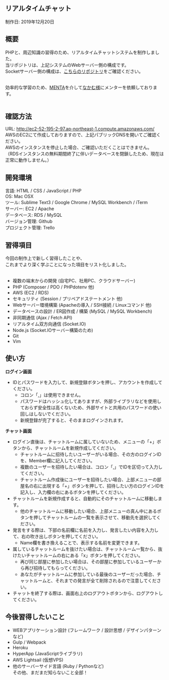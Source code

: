## リアルタイムチャット
制作日: 2019年12月20日

## 概要
PHPと、周辺知識の習得のため、リアルタイムチャットシステムを制作しました。<br>
当リポジトリは、上記システムのWebサーバー側の構成です。<br>
Socketサーバー側の構成は、[こちらのリポジトリ](https://github.com/H40831/real_time_chat-socket_server-)をご確認ください。<br><br>

効率的な学習のため、[MENTA](https://menta.work)を介して[なかむ様](https://menta.work/user/55)にメンターを依頼しております。<br><br>

## 確認方法
URL: http://ec2-52-195-2-97.ap-northeast-1.compute.amazonaws.com/<br>
AWSのEC2にて作成しておりますので、上記パブリックDNSを開いてご確認ください。<br>
AWSのインスタンスを停止した場合、ご確認いただくことはできません。<br>
（RDSインスタンスの無料期間終了に伴いデータベースを閉鎖したため、現在は正常に動作しません。）

## 開発環境
言語: HTML / CSS / JavaScript / PHP<br>
OS: Mac OSX<br>
ツール: Sublime Text3 / Google Chrome / MySQL Workbench / iTerm<br>
サーバー: EC2 / Apache<br>
データベース: RDS / MySQL<br>
バージョン管理: Github<br>
プロジェクト管理: Trello<br>

## 習得項目
今回の制作上で新しく習得したことや、<br>
これまでより深く学ぶことになった項目をリスト化しました。<br><br>

- 複数の端末からの開発 (自宅PC、社用PC、クラウドサーバー)
- PHP (Composer / PDO / PHPdotenv 他)
- AWS (EC2 / RDS)
- セキュリティ (Session / プリペアドステートメント 他)
- Webサーバー環境構築 (Apacheの導入 / SSH接続 / Linuxコマンド 他)
- データベースの設計 / ER図作成 / 構築 (MySQL / MySQL Workbench)
- 非同期通信 (Ajax / Fetch API)
- リアルタイム双方向通信 (Socket.IO)
- Node.js (Socket.IOサーバー構築のため)
- Git
- Vim

## 使い方
**ログイン画面**
- IDとパスワードを入力して、新規登録ボタンを押し、アカウントを作成してください。
  - コロン「,」は使用できません。
  - パスワードはハッシュ化してありますが、外部ライブラリなどを使用しておらず安全性は高くないため、外部サイトと共用のパスワードの使い回しはしないでください。
  - 新規登録が完了すると、そのままログインされます。

**チャット画面**
- ログイン直後は、チャットルームに属していないため、メニューの「+」ボタンから、チャットルームを新規作成してください。
  - チャットルームに招待したいユーザーがいる場合、その方のログインIDを、Member欄に記入してください。
   - 複数のユーザーを招待したい場合は、コロン「,」でIDを区切って入力してください。
   - チャットルーム作成後にユーザーを招待したい場合、上部メニューの部屋名の右に出現する「+」ボタンを押して、招待したい方のログインIDを記入し、入力欄の右にあるボタンを押してください。
- チャットルームを新規作成すると、自動的にそのチャットルームに移動します。
  - 他のチャットルームに移動したい場合、上部メニューの真ん中にあるボタンを押してチャットルームの一覧を表示させて、移動先を選択してください。
- 発言をする際は、下部の名前欄に名前を入力し、発言したい内容を入力して、右の吹き出しボタンを押してください。
  - Name欄を書き換えることで、表示する名前を変更できます。
- 属しているチャットルームを抜けたい場合は、チャットルーム一覧から、抜けたいチャットルームの右にある「x」ボタンを押してください。
  - 再び同じ部屋に参加したい場合は、その部屋に参加しているユーザーから再び招待してもらってください。
  - あなたがチャットルームに参加している最後のユーザーだった場合、チャットルームと、それまでの発言が全て削除されるので注意してください。
- チャットを終了する際は、画面右上のログアウトボタンから、ログアウトしてください。

## 今後習得したいこと
- WEBアプリケーション設計 (フレームワーク / 設計思想 / デザインパターンなど)
- Gulp / Webpack
- Heroku
- HyperApp (JavaScriptライブラリ)
- AWS Lightsail (仮想VPS)
- 他のサーバーサイド言語 (Ruby / Pythonなど)<br>
その他、まだまだ知らないこと全部！
